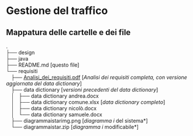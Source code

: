 # Gestione del traffico

## Mappatura delle cartelle e dei file

. <br />
├── design <br />
├── java <br />
├── README.md [questo file]<br />
└── requisiti<br />
    &emsp;├── [Analisi_dei_requisiti.pdf](https://gitlab.com/sweng2018/group1/traffic-monitor/tree/master/requisiti/Analisi_dei_requisiti.pdf) [*Analisi dei requisiti completa, con versione aggiornata del data dictionary*]<br />
    &emsp;├── data dictionary [*versioni precedenti del data dictionary*]<br />
    &emsp;│   ├── data dictionary andrea.docx<br />
    &emsp;│   ├── data dictionary comune.xlsx [*data dictionary completo*]<br />
    &emsp;│   ├── data dictionary nicolò.docx<br />
    &emsp;│   └── data dictionary samuele.docx<br />
    &emsp;├── diagrammaistarimg.png [*diagramma i* del sistema*]<br />
    &emsp;└── diagrammaistar.zip [*diagramma i* modificabile*]

